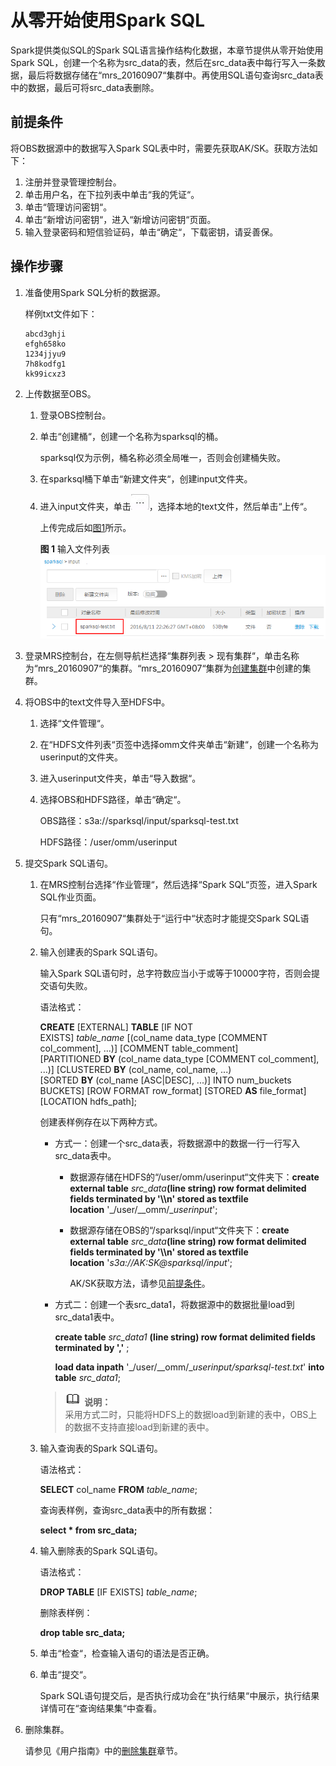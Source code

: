 # 从零开始使用Spark SQL<a name="ZH-CN_TOPIC_0040912784"></a>

Spark提供类似SQL的Spark SQL语言操作结构化数据，本章节提供从零开始使用Spark SQL，创建一个名称为src\_data的表，然后在src\_data表中每行写入一条数据，最后将数据存储在“mrs\_20160907“集群中。再使用SQL语句查询src\_data表中的数据，最后可将src\_data表删除。

## 前提条件<a name="zh-cn_topic_0019549323_section73191329219"></a>

将OBS数据源中的数据写入Spark SQL表中时，需要先获取AK/SK。获取方法如下：

1.  注册并登录管理控制台。
2.  单击用户名，在下拉列表中单击“我的凭证“。
3.  单击“管理访问密钥“。
4.  单击“新增访问密钥“，进入“新增访问密钥“页面。
5.  输入登录密码和短信验证码，单击“确定“，下载密钥，请妥善保。

## 操作步骤<a name="zh-cn_topic_0019549323_section52589269113343"></a>

1.  准备使用Spark SQL分析的数据源。

    样例txt文件如下：

    ```
    abcd3ghji
    efgh658ko
    1234jjyu9
    7h8kodfg1
    kk99icxz3
    ```

2.  上传数据至OBS。
    1.  登录OBS控制台。
    2.  单击“创建桶“，创建一个名称为sparksql的桶。

        sparksql仅为示例，桶名称必须全局唯一，否则会创建桶失败。

    3.  在sparksql桶下单击“新建文件夹“，创建input文件夹。
    4.  进入input文件夹，单击![](figures/icon_mrs_obsmanu.jpg)，选择本地的text文件，然后单击“上传“。

        上传完成后如[图1](#zh-cn_topic_0019549323_fig3861747116360)所示。

        **图 1**  输入文件列表<a name="zh-cn_topic_0019549323_fig3861747116360"></a>  
        ![](figures/输入文件列表.png "输入文件列表")


3.  登录MRS控制台，在左侧导航栏选择“集群列表 \> 现有集群“，单击名称为“mrs\_20160907“的集群。“mrs\_20160907“集群为[创建集群](创建集群-入门.md#ZH-CN_TOPIC_0043125076)中创建的集群。
4.  将OBS中的text文件导入至HDFS中。
    1.  选择“文件管理“。
    2.  在“HDFS文件列表“页签中选择omm文件夹单击“新建“，创建一个名称为userinput的文件夹。
    3.  进入userinput文件夹，单击“导入数据“。
    4.  选择OBS和HDFS路径，单击“确定“。

        OBS路径：s3a://sparksql/input/sparksql-test.txt

        HDFS路径：/user/omm/userinput


5.  提交Spark SQL语句。
    1.  在MRS控制台选择“作业管理“，然后选择“Spark SQL“页签，进入Spark SQL作业页面。

        只有“mrs\_20160907“集群处于“运行中“状态时才能提交Spark SQL语句。

    2.  输入创建表的Spark SQL语句。

        输入Spark SQL语句时，总字符数应当小于或等于10000字符，否则会提交语句失败。

        语法格式：

        **CREATE** \[EXTERNAL\] **TABLE** \[IF NOT EXISTS\] _table\_name_ \[\(col\_name data\_type \[COMMENT col\_comment\], ...\)\] \[COMMENT table\_comment\] \[PARTITIONED **BY** \(col\_name data\_type \[COMMENT col\_comment\], ...\)\] \[CLUSTERED **BY** \(col\_name, col\_name, ...\) \[SORTED **BY** \(col\_name \[ASC|DESC\], ...\)\] INTO num\_buckets BUCKETS\] \[ROW FORMAT row\_format\] \[STORED **AS**  file\_format\] \[LOCATION hdfs\_path\];

        创建表样例存在以下两种方式。

        -   方式一：创建一个src\_data表，将数据源中的数据一行一行写入src\_data表中。
            -   数据源存储在HDFS的“/user/omm/userinput“文件夹下：**create external table** _src\_data_**\(line string\) row format delimited fields terminated by '\\\\n' stored as textfile location** '_/user/__omm/__userinput_';
            -   数据源存储在OBS的“/sparksql/input“文件夹下：**create external table** _src\_data_**\(line string\) row format delimited fields terminated by '\\\\n' stored as textfile location** '_s3a://AK:SK@sparksql/input_';

                AK/SK获取方法，请参见[前提条件](#zh-cn_topic_0019549323_section73191329219)。


        -   方式二：创建一个表src\_data1，将数据源中的数据批量load到src\_data1表中。

            **create table** _src\_data1_ **\(line string\) row format delimited fields terminated by ','**  ;

            **load data inpath** '_/user/__omm/__userinput/sparksql-test.txt_' **into table** _src\_data1_;


        >![](public_sys-resources/icon-note.gif) **说明：**   
        >采用方式二时，只能将HDFS上的数据load到新建的表中，OBS上的数据不支持直接load到新建的表中。  

    3.  输入查询表的Spark SQL语句。

        语法格式：

        **SELECT** col\_name **FROM** _table\_name_;

        查询表样例，查询src\_data表中的所有数据：

        **select \* from src\_data;**

    4.  输入删除表的Spark SQL语句。

        语法格式：

        **DROP TABLE** \[IF EXISTS\] _table\_name_;

        删除表样例：

        **drop table src\_data;**

    5.  单击“检查“，检查输入语句的语法是否正确。
    6.  单击“提交“。

        Spark SQL语句提交后，是否执行成功会在“执行结果“中展示，执行结果详情可在“查询结果集“中查看。


6.  删除集群。

    请参见《用户指南》中的[删除集群](删除集群.md)章节。


